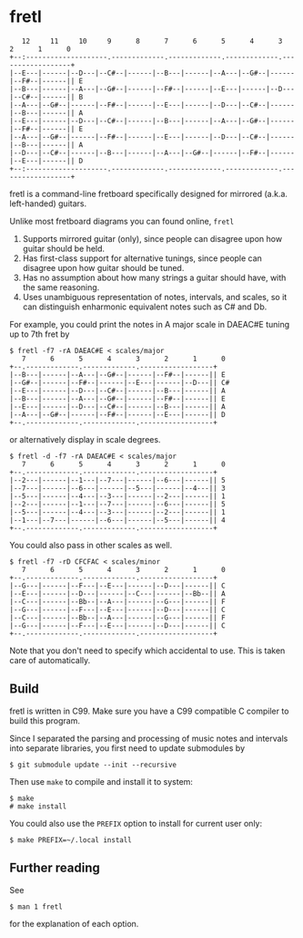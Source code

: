 fretl
=====

       12     11     10     9      8      7      6      5      4      3      2      1      0
    +--:--------------------.-------------.-------------.-------------.------------------+
    |--E---|------|--D---|--C#--|------|--B---|------|--A---|--G#--|------|--F#--|------|| E
    |--B---|------|--A---|--G#--|------|--F#--|------|--E---|------|--D---|--C#--|------|| B
    |--A---|--G#--|------|--F#--|------|--E---|------|--D---|--C#--|------|--B---|------|| A
    |--E---|------|--D---|--C#--|------|--B---|------|--A---|--G#--|------|--F#--|------|| E
    |--A---|--G#--|------|--F#--|------|--E---|------|--D---|--C#--|------|--B---|------|| A
    |--D---|--C#--|------|--B---|------|--A---|--G#--|------|--F#--|------|--E---|------|| D
    +--:--------------------.-------------.-------------.-------------.------------------+

fretl is a command-line fretboard specifically designed for mirrored (a.k.a.
left-handed) guitars.

Unlike most fretboard diagrams you can found online, `fretl`

1. Supports mirrored guitar (only), since people can disagree upon how
   guitar should be held.
2. Has first-class support for alternative tunings, since people can disagree
   upon how guitar should be tuned.
3. Has no assumption about how many strings a guitar should have, with the same
   reasoning.
4. Uses unambiguous representation of notes, intervals, and scales, so it can
   distinguish enharmonic equivalent notes such as C# and Db.

For example, you could print the notes in A major scale in DAEAC#E tuning up to
7th fret by

    $ fretl -f7 -rA DAEAC#E < scales/major
       7      6      5      4      3      2      1      0
    +--.-------------.-------------.------------------+
    |--B---|------|--A---|--G#--|------|--F#--|------|| E
    |--G#--|------|--F#--|------|--E---|------|--D---|| C#
    |--E---|------|--D---|--C#--|------|--B---|------|| A
    |--B---|------|--A---|--G#--|------|--F#--|------|| E
    |--E---|------|--D---|--C#--|------|--B---|------|| A
    |--A---|--G#--|------|--F#--|------|--E---|------|| D
    +--.-------------.-------------.------------------+

or alternatively display in scale degrees.

    $ fretl -d -f7 -rA DAEAC#E < scales/major
       7      6      5      4      3      2      1      0
    +--.-------------.-------------.------------------+
    |--2---|------|--1---|--7---|------|--6---|------|| 5
    |--7---|------|--6---|------|--5---|------|--4---|| 3
    |--5---|------|--4---|--3---|------|--2---|------|| 1
    |--2---|------|--1---|--7---|------|--6---|------|| 5
    |--5---|------|--4---|--3---|------|--2---|------|| 1
    |--1---|--7---|------|--6---|------|--5---|------|| 4
    +--.-------------.-------------.------------------+

You could also pass in other scales as well.

    $ fretl -f7 -rD CFCFAC < scales/minor
       7      6      5      4      3      2      1      0
    +--.-------------.-------------.------------------+
    |--G---|------|--F---|--E---|------|--D---|------|| C
    |--E---|------|--D---|------|--C---|------|--Bb--|| A
    |--C---|------|--Bb--|--A---|------|--G---|------|| F
    |--G---|------|--F---|--E---|------|--D---|------|| C
    |--C---|------|--Bb--|--A---|------|--G---|------|| F
    |--G---|------|--F---|--E---|------|--D---|------|| C
    +--.-------------.-------------.------------------+

Note that you don't need to specify which accidental to use. This is taken care
of automatically.

Build
-----

fretl is written in C99. Make sure you have a C99 compatible C compiler to
build this program.

Since I separated the parsing and processing of music notes and intervals into
separate libraries, you first need to update submodules by

    $ git submodule update --init --recursive

Then use `make` to compile and install it to system:

    $ make
    # make install

You could also use the `PREFIX` option to install for current user only:

    $ make PREFIX=~/.local install

Further reading
---------------

See

    $ man 1 fretl

for the explanation of each option.
